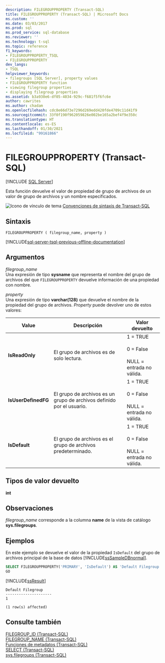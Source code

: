 ```yaml
---
description: FILEGROUPPROPERTY (Transact-SQL)
title: FILEGROUPPROPERTY (Transact-SQL) | Microsoft Docs
ms.custom: ''
ms.date: 03/03/2017
ms.prod: sql
ms.prod_service: sql-database
ms.reviewer: ''
ms.technology: t-sql
ms.topic: reference
f1_keywords:
- FILEGROUPPROPERTY_TSQL
- FILEGROUPPROPERTY
dev_langs:
- TSQL
helpviewer_keywords:
- filegroups [SQL Server], property values
- FILEGROUPPROPERTY function
- viewing filegroup properties
- displaying filegroup properties
ms.assetid: b3a930e6-df05-4034-929c-f681f5f6fc6e
author: cawrites
ms.author: chadam
ms.openlocfilehash: cdc8e66d73e7296d269edd420fde4709c11d41f9
ms.sourcegitcommit: 33f0f190f962059826e002be165a2bef4f9e350c
ms.translationtype: HT
ms.contentlocale: es-ES
ms.lasthandoff: 01/30/2021
ms.locfileid: "99161866"
---
```

# <a name="filegroupproperty-transact-sql"></a>FILEGROUPPROPERTY (Transact-SQL)
[!INCLUDE [SQL Server](../../includes/applies-to-version/sqlserver.md)]

Esta función devuelve el valor de propiedad de grupo de archivos de un valor de grupo de archivos y un nombre especificados.  
  
 ![Icono de vínculo de tema](../../database-engine/configure-windows/media/topic-link.gif "Icono de vínculo de tema") [Convenciones de sintaxis de Transact-SQL](../../t-sql/language-elements/transact-sql-syntax-conventions-transact-sql.md)  
  
## <a name="syntax"></a>Sintaxis  
  
```syntaxsql  
FILEGROUPPROPERTY ( filegroup_name, property )  
```  
  
[!INCLUDE[sql-server-tsql-previous-offline-documentation](../../includes/sql-server-tsql-previous-offline-documentation.md)]

## <a name="arguments"></a>Argumentos
 *filegroup_name*  
Una expresión de tipo **sysname** que representa el nombre del grupo de archivos del que `FILEGROUPPROPERTY` devuelve información de una propiedad con nombre.  
  
 *property*  
Una expresión de tipo **varchar(128)** que devuelve el nombre de la propiedad del grupo de archivos. *Property* puede devolver uno de estos valores:  
  
|Value|Descripción|Valor devuelto|  
|-----------|-----------------|--------------------|  
|**IsReadOnly**|El grupo de archivos es de solo lectura.|1 = TRUE<br /><br /> 0 = False<br /><br /> NULL = entrada no válida.|  
|**IsUserDefinedFG**|El grupo de archivos es un grupo de archivos definido por el usuario.|1 = TRUE<br /><br /> 0 = False<br /><br /> NULL = entrada no válida.|  
|**IsDefault**|El grupo de archivos es el grupo de archivos predeterminado.|1 = TRUE<br /><br /> 0 = False<br /><br /> NULL = entrada no válida.|  
  
## <a name="return-types"></a>Tipos de valor devuelto  
**int**  
  
## <a name="remarks"></a>Observaciones  
*filegroup_name* corresponde a la columna **name** de la vista de catálogo **sys.filegroups**.  
  
## <a name="examples"></a>Ejemplos  
En este ejemplo se devuelve el valor de la propiedad `IsDefault` del grupo de archivos principal de la base de datos [!INCLUDE[ssSampleDBnormal](../../includes/sssampledbnormal-md.md)].  
  
```sql  
SELECT FILEGROUPPROPERTY('PRIMARY', 'IsDefault') AS 'Default Filegroup';  
GO  
```  

 [!INCLUDE[ssResult](../../includes/ssresult-md.md)]   
```  
Default Filegroup   
---------------------   
1  
  
(1 row(s) affected)  
```  
  
## <a name="see-also"></a>Consulte también  
 [FILEGROUP_ID &#40;Transact-SQL&#41;](../../t-sql/functions/filegroup-id-transact-sql.md)   
 [FILEGROUP_NAME &#40;Transact-SQL&#41;](../../t-sql/functions/filegroup-name-transact-sql.md)   
 [Funciones de metadatos &#40;Transact-SQL&#41;](../../t-sql/functions/metadata-functions-transact-sql.md)   
 [SELECT &#40;Transact-SQL&#41;](../../t-sql/queries/select-transact-sql.md)   
 [sys.filegroups &#40;Transact-SQL&#41;](../../relational-databases/system-catalog-views/sys-filegroups-transact-sql.md)  
  
  
